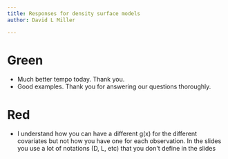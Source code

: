 ```yaml
---
title: Responses for density surface models
author: David L Miller

---
```


# Green

* Much better tempo today. Thank you.
* Good examples. Thank you for answering our questions thoroughly.

# Red

* I understand how you can have a different g(x) for the different covariates but not how you have one for each observation. In the slides you use a lot of notations (D, L, etc) that you don't define in the slides

